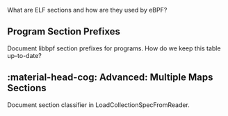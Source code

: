 What are ELF sections and how are they used by eBPF?

## Program Section Prefixes
Document libbpf section prefixes for programs.
How do we keep this table up-to-date?

## :material-head-cog: Advanced: Multiple Maps Sections

Document section classifier in LoadCollectionSpecFromReader.
